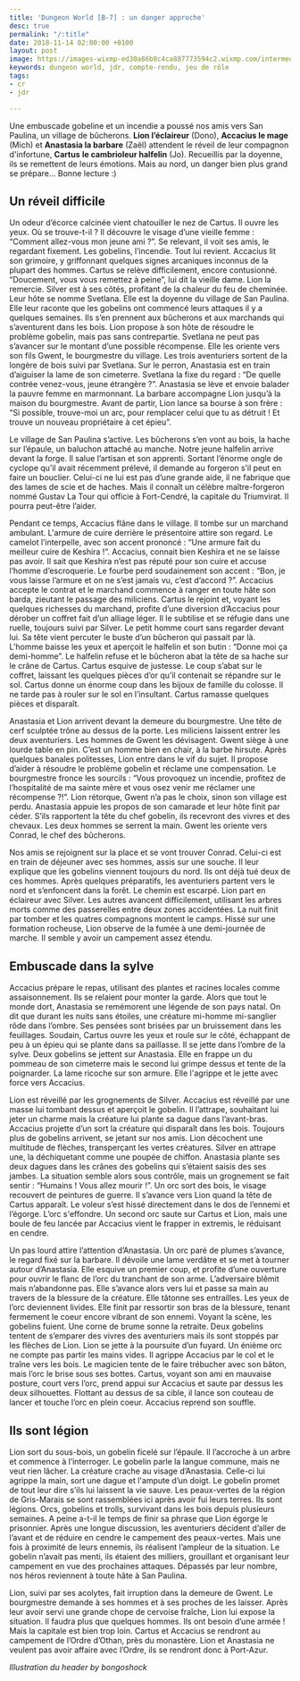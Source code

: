 ```yaml
---
title: 'Dungeon World [B-7] : un danger approche'
desc: true
permalink: "/:title"
date: 2018-11-14 02:00:00 +0100
layout: post
image: https://images-wixmp-ed30a86b8c4ca887773594c2.wixmp.com/intermediary/f/9d432029-9702-4b30-ae26-1aba9d0ff2fa/dotv0k-a259c3bc-2a6b-4500-8f2b-930a282fb4c2.jpg
keywords: dungeon world, jdr, compte-rendu, jeu de rôle
tags:
- cr
- jdr

---
```

Une embuscade gobeline et un incendie a poussé nos amis vers San Paulina, un village de bûcherons. **Lion l’éclaireur** (Dono), **Accacius le mage** (Mich) et **Anastasia la barbare** (Zaël) attendent le réveil de leur compagnon d'infortune, **Cartus** **le cambrioleur halfelin** (Jo). Recueillis par la doyenne, ils se remettent de leurs émotions. Mais au nord, un danger bien plus grand se prépare... Bonne lecture :)

## Un réveil difficile

Un odeur d’écorce calcinée vient chatouiller le nez de Cartus. Il ouvre les yeux. Où se trouve-t-il ? Il découvre le visage d’une vieille femme : “Comment allez-vous mon jeune ami ?”. Se relevant, il voit ses amis, le regardant fixement. Les gobelins, l’incendie. Tout lui revient. Accacius lit son grimoire, y griffonnant quelques signes arcaniques inconnus de la plupart des hommes. Cartus se relève difficilement, encore contusionné. “Doucement, vous vous remettez à peine”, lui dit la vieille dame. Lion la remercie. Silver est à ses côtés, profitant de la chaleur du feu de cheminée. Leur hôte se nomme Svetlana. Elle est la doyenne du village de San Paulina. Elle leur raconte que les gobelins ont commencé leurs attaques il y a quelques semaines. Ils s’en prennent aux bûcherons et aux marchands qui s’aventurent dans les bois. Lion propose à son hôte de résoudre le problème gobelin, mais pas sans contrepartie. Svetlana ne peut pas s’avancer sur le montant d’une possible récompense. Elle les oriente vers son fils Gwent, le bourgmestre du village. Les trois aventuriers sortent de la longère de bois suivi par Svetlana. Sur le perron, Anastasia est en train d’aiguiser la lame de son cimeterre. Svetlana la fixe du regard : “De quelle contrée venez-vous, jeune étrangère ?”. Anastasia se lève et envoie balader la pauvre femme en marmonnant. La barbare accompagne Lion jusqu’à la maison du bourgmestre. Avant de partir, Lion lance sa bourse à son frère : “Si possible, trouve-moi un arc, pour remplacer celui que tu as détruit ! Et trouve un nouveau propriétaire à cet épieu”.

Le village de San Paulina s’active. Les bûcherons s’en vont au bois, la hache sur l’épaule, un baluchon attaché au manche. Notre jeune halfelin arrive devant la forge. Il salue l’artisan et son apprenti. Sortant l’énorme ongle de cyclope qu’il avait récemment prélevé, il demande au forgeron s’il peut en faire un bouclier. Celui-ci ne lui est pas d’une grande aide, il ne fabrique que des lames de scie et de haches. Mais il connaît un célèbre maître-forgeron nommé Gustav La Tour qui officie à Fort-Cendré, la capitale du Triumvirat. Il pourra peut-être l’aider.

Pendant ce temps, Accacius flâne dans le village. Il tombe sur un marchand ambulant. L'armure de cuire derrière le présentoire attire son regard. Le camelot l’interpelle, avec son accent prononcé : “Une armure fait du meilleur cuire de Keshira !”. Accacius, connait bien Keshira et ne se laisse pas avoir. Il sait que Keshira n’est pas réputé pour son cuire et accuse l’homme d’escroquerie. Le fourbe perd soudainement son accent : “Bon, je vous laisse l’armure et on ne s’est jamais vu, c’est d’accord ?”. Accacius accepte le contrat et le marchand commence à ranger en toute hâte son barda, zieutant le passage des miliciens. Cartus le rejoint et, voyant les quelques richesses du marchand, profite d’une diversion d’Accacius pour dérober un coffret fait d’un alliage léger. Il le subtilise et se réfugie dans une ruelle, toujours suivi par Silver. Le petit homme court sans regarder devant lui. Sa tête vient percuter le buste d’un bûcheron qui passait par là. L’homme baisse les yeux et aperçoit le halfelin et son butin : “Donne moi ça demi-homme”. Le halfelin refuse et le bûcheron abat la tête de sa hache sur le crâne de Cartus. Cartus esquive de justesse. Le coup s’abat sur le coffret, laissant les quelques pièces d’or qu’il contenait se répandre sur le sol. Cartus donne un énorme coup dans les bijoux de famille du colosse. Il ne tarde pas à rouler sur le sol en l’insultant. Cartus ramasse quelques pièces et disparaît.

Anastasia et Lion arrivent devant la demeure du bourgmestre. Une tête de cerf sculptée trône au dessus de la porte. Les miliciens laissent entrer les deux aventuriers. Les hommes de Gwent les dévisagent. Gwent siège à une lourde table en pin. C’est un homme bien en chair, à la barbe hirsute. Après quelques banales politesses, Lion entre dans le vif du sujet. Il propose d’aider à résoudre le problème gobelin et réclame une compensation. Le bourgmestre fronce les sourcils : “Vous provoquez un incendie, profitez de l’hospitalité de ma sainte mère et vous osez venir me réclamer une récompense ?!”. Lion rétorque, Gwent n’a pas le choix, sinon son village est perdu. Anastasia appuie les propos de son camarade et leur hôte finit par céder. S’ils rapportent la tête du chef gobelin, ils recevront des vivres et des chevaux. Les deux hommes se serrent la main. Gwent les oriente vers Conrad, le chef des bûcherons.

Nos amis se rejoignent sur la place et se vont trouver Conrad. Celui-ci est en train de déjeuner avec ses hommes, assis sur une souche. Il leur explique que les gobelins viennent toujours du nord. Ils ont déjà tué deux de ces hommes. Après quelques préparatifs, les aventuriers partent vers le nord et s’enfoncent dans la forêt. Le chemin est escarpé. Lion part en éclaireur avec Silver. Les autres avancent difficilement, utilisant les arbres morts comme des passerelles entre deux zones accidentées. La nuit finit par tomber et les quatres compagnons montent le camps. Hissé sur une formation rocheuse, Lion observe de la fumée à une demi-journée de marche. Il semble y avoir un campement assez étendu.

## Embuscade dans la sylve

Accacius prépare le repas, utilisant des plantes et racines locales comme assaisonnement. Ils se relaient pour monter la garde. Alors que tout le monde dort, Anastasia se remémorent une légende de son pays natal. On dit que durant les nuits sans étoiles, une créature mi-homme mi-sanglier rôde dans l’ombre. Ses pensées sont brisées par un bruissement dans les feuillages. Soudain, Cartus ouvre les yeux et roule sur le côté, échappant de peu à un épieu qui se plante dans sa paillasse. Il se jette dans l’ombre de la sylve. Deux gobelins se jettent sur Anastasia. Elle en frappe un du pommeau de son cimeterre mais le second lui grimpe dessus et tente de la poignarder. La lame ricoche sur son armure. Elle l'agrippe et le jette avec force vers Accacius.

Lion est réveillé par les grognements de Silver. Accacius est réveillé par une masse lui tombant dessus et aperçoit le gobelin. Il l’attrape, souhaitant lui jeter un charme mais la créature lui plante sa dague dans l’avant-bras. Accacius projette d’un sort la créature qui disparaît dans les bois. Toujours plus de gobelins arrivent, se jetant sur nos amis. Lion décochent une multitude de flèches, transperçant les vertes créatures. Silver en attrape une, la déchiquetant comme une poupée de chiffon. Anastasia plante ses deux dagues dans les crânes des gobelins qui s’étaient saisis des ses jambes. La situation semble alors sous contrôle, mais un grognement se fait sentir : “Humains ! Vous allez mourir !”. Un orc sort des bois, le visage recouvert de peintures de guerre. Il s’avance vers Lion quand la tête de Cartus apparaît. Le voleur s’est hissé directement dans le dos de l’ennemi et l’égorge. L’orc s'effondre. Un second orc saute sur Cartus et Lion, mais une boule de feu lancée par Accacius vient le frapper in extremis, le réduisant en cendre.

Un pas lourd attire l’attention d’Anastasia. Un orc paré de plumes s’avance, le regard fixé sur la barbare. Il dévoile une lame verdâtre et se met à tourner autour d’Anastasia. Elle esquive un premier coup, et profite d’une ouverture pour ouvrir le flanc de l’orc du tranchant de son arme. L’adversaire blêmit mais n’abandonne pas. Elle s’avance alors vers lui et passe sa main au travers de la blessure de la créature. Elle tâtonne ses entrailles. Les yeux de l’orc deviennent livides. Elle finit par ressortir son bras de la blessure, tenant fermement le coeur encore vibrant de son ennemi. Voyant la scène, les gobelins fuient. Une corne de brume sonne la retraite. Deux gobelins tentent de s’emparer des vivres des aventuriers mais ils sont stoppés par les flèches de Lion. Lion se jette à la poursuite d’un fuyard. Un énième orc ne compte pas partir les mains vides. Il agrippe Accacius par le col et le traîne vers les bois. Le magicien tente de le faire trébucher avec son bâton, mais l’orc le brise sous ses bottes. Cartus, voyant son ami en mauvaise posture, court vers l’orc, prend appui sur Accacius et saute par dessus les deux silhouettes. Flottant au dessus de sa cible, il lance son couteau de lancer et touche l’orc en plein coeur. Accacius reprend son souffle.

## Ils sont légion

Lion sort du sous-bois, un gobelin ficelé sur l’épaule. Il l’accroche à un arbre et commence à l’interroger. Le gobelin parle la langue commune, mais ne veut rien lâcher. La créature crache au visage d’Anastasia. Celle-ci lui agrippe la main, sort une dague et l'ampute d’un doigt. Le gobelin promet de tout leur dire s’ils lui laissent la vie sauve. Les peaux-vertes de la région de Gris-Marais se sont rassemblées ici après avoir fui leurs terres. Ils sont légions. Orcs, gobelins et trolls, survivant dans les bois depuis plusieurs semaines. A peine a-t-il le temps de finir sa phrase que Lion égorge le prisonnier. Après une longue discussion, les aventuriers décident d’aller de l’avant et de réduire en cendre le campement des peaux-vertes. Mais une fois à proximité de leurs ennemis, ils réalisent l’ampleur de la situation. Le gobelin n’avait pas menti, ils étaient des milliers, grouillant et organisant leur campement en vue des prochaines attaques. Dépassés par leur nombre, nos héros reviennent à toute hâte à San Paulina.

Lion, suivi par ses acolytes, fait irruption dans la demeure de Gwent. Le bourgmestre demande à ses hommes et à ses proches de les laisser. Après leur avoir servi une grande chope de cervoise fraîche, Lion lui expose la situation. Il faudra plus que quelques hommes. Ils ont besoin d’une armée ! Mais la capitale est bien trop loin. Cartus et Accacius se rendront au campement de l’Ordre d’Othan, près du monastère. Lion et Anastasia ne veulent pas avoir affaire avec l’Ordre, ils se rendront donc à Port-Azur.

_Illustration du header by bongoshock_